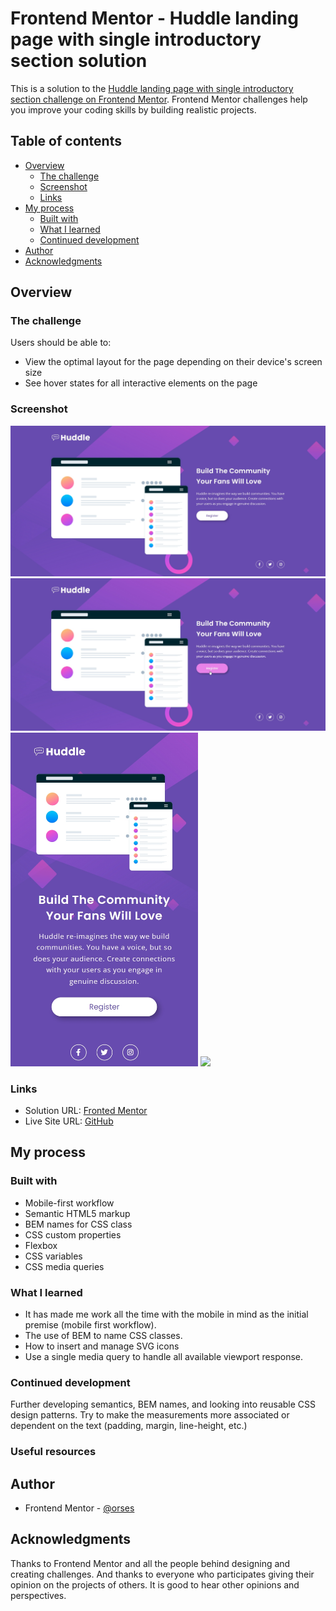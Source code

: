 # Frontend Mentor - Huddle landing page with single introductory section solution

This is a solution to the [Huddle landing page with single introductory section challenge on Frontend Mentor](https://www.frontendmentor.io/challenges/huddle-landing-page-with-a-single-introductory-section-B_2Wvxgi0). Frontend Mentor challenges help you improve your coding skills by building realistic projects.

## Table of contents

- [Overview](#overview)
  - [The challenge](#the-challenge)
  - [Screenshot](#screenshot)
  - [Links](#links)
- [My process](#my-process)
  - [Built with](#built-with)
  - [What I learned](#what-i-learned)
  - [Continued development](#continued-development)
- [Author](#author)
- [Acknowledgments](#acknowledgments)

## Overview

### The challenge

Users should be able to:

- View the optimal layout for the page depending on their device's screen size
- See hover states for all interactive elements on the page

### Screenshot

<img src="./data/screenshot_desktop.jpg" width="600">
<img src="./data/screenshot_desktop_active.jpg" width="600">
<img src="./data/screenshot_mobile_375.jpg" width="300">
<img src="./data/screenshot_mobile_375_mobile_landscape.jpg" width="300">

### Links

- Solution URL: [Fronted Mentor](https://www.frontendmentor.io/solutions/landing-page-with-bem-qww4-99pEs)
- Live Site URL: [GitHub](https://orses.github.io/html-css/landing_page_huddle/)

## My process

### Built with

- Mobile-first workflow
- Semantic HTML5 markup
- BEM names for CSS class
- CSS custom properties
- Flexbox
- CSS variables
- CSS media queries

### What I learned

- It has made me work all the time with the mobile in mind as the initial premise (mobile first workflow).
- The use of BEM to name CSS classes.
- How to insert and manage SVG icons
- Use a single media query to handle all available viewport response.

### Continued development

Further developing semantics, BEM names, and looking into reusable CSS design patterns.
Try to make the measurements more associated or dependent on the text (padding, margin, line-height, etc.)

### Useful resources

## Author

- Frontend Mentor - [@orses](https://www.frontendmentor.io/profile/orses)

## Acknowledgments

Thanks to Frontend Mentor and all the people behind designing and creating challenges.
And thanks to everyone who participates giving their opinion on the projects of others. It is good to hear other opinions and perspectives.
